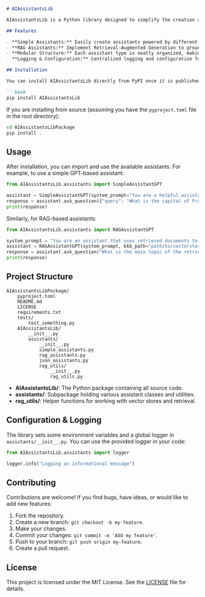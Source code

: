 ```markdown
# AIAssistantsLib

AIAssistantsLib is a Python library designed to simplify the creation and integration of various AI-powered assistants. It provides classes and utilities for both simple language model assistants and Retrieval-Augmented Generation (RAG) assistants, along with utilities for managing vector stores and retrieving context.

## Features

- **Simple Assistants:** Easily create assistants powered by different LLMs, such as GPT, MistralAI, YandexGPT, GigaChat, and more.
- **RAG Assistants:** Implement Retrieval-Augmented Generation to ground model responses with context from vector stores.
- **Modular Structure:** Each assistant type is neatly organized, making it easy to integrate with other projects.
- **Logging & Configuration:** Centralized logging and configuration for consistent behavior across the entire library.

## Installation

You can install AIAssistantsLib directly from PyPI once it is published:

```bash
pip install AIAssistantsLib
```

If you are installing from source (assuming you have the `pyproject.toml` file in the root directory):

```bash
cd AIAssistantsLibPackage
pip install .
```

## Usage

After installation, you can import and use the available assistants. For example, to use a simple GPT-based assistant:

```python
from AIAssistantsLib.assistants import SimpleAssistantGPT

assistant = SimpleAssistantGPT(system_prompt="You are a helpful assistant.", model_name="gpt-4o-mini")
response = assistant.ask_question({"query": "What is the capital of France?"})
print(response)
```

Similarly, for RAG-based assistants:

```python
from AIAssistantsLib.assistants import RAGAssistantGPT

system_prompt = "You are an assistant that uses retrieved documents to answer questions."
assistant = RAGAssistantGPT(system_prompt, kkb_path="path/to/vectorstore")
response = assistant.ask_question("What is the main topic of the retrieved documents?")
print(response)
```

## Project Structure

```
AIAssistantsLibPackage/
    pyproject.toml
    README.md
    LICENSE
    requirements.txt
    tests/
        test_something.py
    AIAssistantsLib/
        __init__.py
        assistants/
            __init__.py
            simple_assistants.py
            rag_assistants.py
            json_assistants.py
            rag_utils/
                __init__.py
                rag_utils.py
```

- **AIAssistantsLib/**: The Python package containing all source code.
- **assistants/**: Subpackage holding various assistant classes and utilities.
- **rag_utils/**: Helper functions for working with vector stores and retrieval.

## Configuration & Logging

The library sets some environment variables and a global logger in `assistants/__init__.py`. You can use the provided logger in your code:

```python
from AIAssistantsLib.assistants import logger

logger.info("Logging an informational message")
```

## Contributing

Contributions are welcome! If you find bugs, have ideas, or would like to add new features:

1. Fork the repository.
2. Create a new branch: `git checkout -b my-feature`.
3. Make your changes.
4. Commit your changes: `git commit -m 'Add my feature'`.
5. Push to your branch: `git push origin my-feature`.
6. Create a pull request.

## License

This project is licensed under the MIT License. See the [LICENSE](./LICENSE) file for details.
```